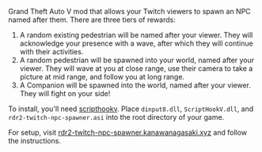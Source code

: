 Grand Theft Auto V mod that allows your Twitch viewers to spawn an NPC named after them. There are three tiers of rewards:
1. A random existing pedestrian will be named after your viewer. They will acknowledge your presence with a wave, after which they will continue with their activities.
2. A random pedestrian will be spawned into your world, named after your viewer. They will wave at you at close range, use their camera to take a picture at mid range, and follow you at long range.
3. A Companion will be spawned into the world, named after your viewer. They will fight on your side!

To install, you'll need [scripthookv](http://dev-c.com/gtav/scripthookv/). Place `dinput8.dll`, `ScriptHookV.dll`, and `rdr2-twitch-npc-spawner.asi` into the root directory of your game.

For setup, visit [rdr2-twitch-npc-spawner.kanawanagasaki.xyz](https://rdr2-twitch-npc-spawner.kanawanagasaki.xyz/) and follow the instructions.
